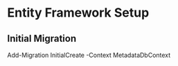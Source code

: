﻿# Entity Framework Setup

## Initial Migration

Add-Migration InitialCreate -Context MetadataDbContext


